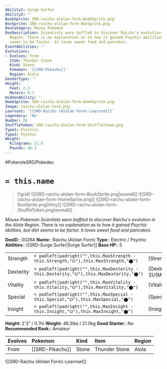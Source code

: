 ```yaml
---
Ability1: Surge Surfer
Ability2: ''
BookSprite: SRD-raichu-alolan-form-BookSprite.png
BoxSprite: SRD-raichu-alolan-form-BoxSprite.png
DexCategory: Mouse Pokemon
DexDescription: Scientists were baffled to discover Raichu's evolution in the Alola
  Region. There is no explanation as to how it gained Psychic abilities, but diet
  seems to be factor. It loves sweet food and pancakes.
EventAbilities: ''
Evolutions:
- Evolves: From
  Item: Thunder Stone
  Kind: Stone
  Pokemon: '[[SRD-Pikachu]]'
  Region: Alola
GenderType: ''
Height:
  Feet: 2.3
  Meters: 0.7
HiddenAbility: ''
HomeSprite: SRD-raichu-alolan-form-HomeSprite.png
Image: raichu-alolan-form.png
Learnset: '[[SRD-Raichu (Alolan Form)-Learnset]]'
Legendary: 'No'
Number: 26
ShuffleToken: SRD-raichu-alolan-form-ShuffleToken.png
Type1: Electric
Type2: Psychic
Weight:
  Kilograms: 21.0
  Pounds: 46.3
---
```


#PokeroleSRD/Pokedex

# `= this.name`

> [!grid]
> ![[SRD-raichu-alolan-form-BookSprite.png|wsmall]]
> ![[SRD-raichu-alolan-form-HomeSprite.png]]
> ![[SRD-raichu-alolan-form-BoxSprite.png|htiny]]
> ![[SRD-raichu-alolan-form-ShuffleToken.png|wsmall]]


*Mouse Pokemon*
*Scientists were baffled to discover Raichu's evolution in the Alola Region. There is no explanation as to how it gained Psychic abilities, but diet seems to be factor. It loves sweet food and pancakes.*

**DexID**:: 0026A
**Name**:: Raichu (Alolan Form)
**Type**:: Electric / Psychic
**Abilities**:: [[SRD-Surge Surfer|Surge Surfer]]
**Base HP**:: 5

|           |                                                                                        |                                          |
| --------- | -------------------------------------------------------------------------------------- | ---------------------------------------- |
| Strength  | `= padleft(padright("",this.MaxStrength - this.Strength,"⭘"),this.MaxStrength,"⬤")`    | (Strength::2)/(MaxStrength::5)   |
| Dexterity | `= padleft(padright("",this.MaxDexterity - this.Dexterity,"⭘"),this.MaxDexterity,"⬤")` | (Dexterity:: 3)/(MaxDexterity::6) |
| Vitality  | `= padleft(padright("",this.MaxVitality - this.Vitality,"⭘"),this.MaxVitality,"⬤")`    | (Vitality::2)/(MaxVitality::4)   |
| Special   | `= padleft(padright("",this.MaxSpecial - this.Special,"⭘"),this.MaxSpecial,"⬤")`       | (Special::3)/(MaxSpecial::6)     |
| Insight   | `= padleft(padright("",this.MaxInsight - this.Insight,"⭘"),this.MaxInsight,"⬤")`       | (Insight::2)/(MaxInsight::5)     |

**Height**: 2'3" / 0.7m
**Weight**: 46.3lbs / 21.0kg
**Good Starter**:: No
**Recommended Rank**:: Amateur

| Evolves   | Pokemon         | Kind   | Item          | Region   |
|:----------|:----------------|:-------|:--------------|:---------|
| From      | [[SRD-Pikachu]] | Stone  | Thunder Stone | Alola    |

![[SRD-Raichu (Alolan Form)-Learnset]]